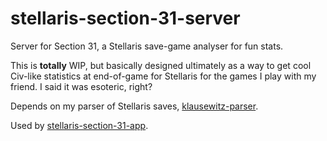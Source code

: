 # stellaris-section-31-server

Server for Section 31, a Stellaris save-game analyser for fun stats.

This is **totally** WIP, but basically designed ultimately as a way to get cool Civ-like statistics at end-of-game for Stellaris
for the games I play with my friend. I said it was esoteric, right?

Depends on my parser of Stellaris saves, [klausewitz-parser](https://github.com/rikbrown/klausewitz-parser).

Used by [stellaris-section-31-app](https://github.com/rikbrown/stellaris-section-31-app).
